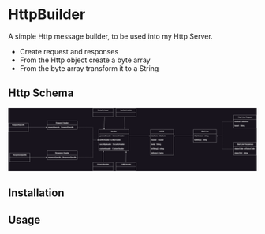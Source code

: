 # HttpBuilder

A simple Http message builder, to be used into my Http Server.

- Create request and responses
- From the Http object create a byte array
- From the byte array transform it to a String

## Http Schema

![Http Schema](Image/HttpBuilder.png)

## Installation

## Usage